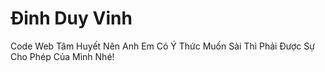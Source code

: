 # Đinh Duy Vinh
Code Web Tâm Huyết Nên Anh Em Có Ý Thức Muốn Sài Thì Phải Được Sự Cho Phép Của Mình Nhé!
